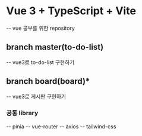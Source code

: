 # Vue 3 + TypeScript + Vite

-- vue 공부를 위한 repository

## branch master(to-do-list)

-- vue3로 to-do-list 구현하기

## branch board(board)\*

-- vue3로 게시판 구현하기

### 공통 library

-- pinia
-- vue-router
-- axios
-- tailwind-css
